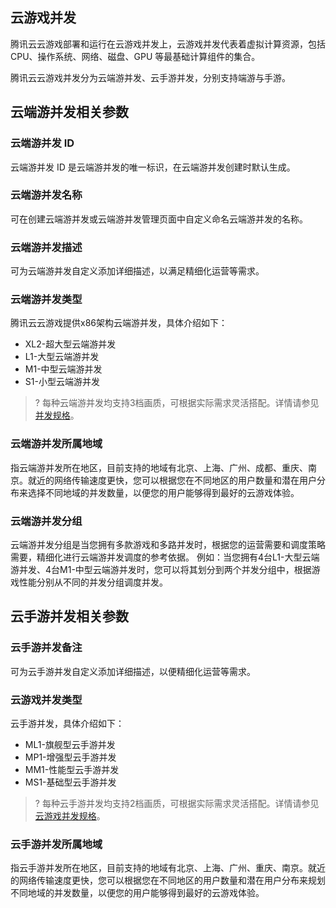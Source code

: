 ## 云游戏并发

腾讯云云游戏部署和运行在云游戏并发上，云游戏并发代表着虚拟计算资源，包括 CPU、操作系统、网络、磁盘、GPU 等最基础计算组件的集合。

腾讯云云游戏并发分为云端游并发、云手游并发，分别支持端游与手游。



## 云端游并发相关参数

### 云端游并发 ID

云端游并发 ID 是云端游并发的唯一标识，在云端游并发创建时默认生成。

### 云端游并发名称

可在创建云端游并发或云端游并发管理页面中自定义命名云端游并发的名称。

### 云端游并发描述

可为云端游并发自定义添加详细描述，以满足精细化运营等需求。

### 云端游并发类型

腾讯云云游戏提供x86架构云端游并发，具体介绍如下：
- XL2-超大型云端游并发
- L1-大型云端游并发
- M1-中型云端游并发
- S1-小型云端游并发



>? 每种云端游并发均支持3档画质，可根据实际需求灵活搭配。详情请参见 [并发规格](https://cloud.tencent.com/document/product/1162/46101#jump_instance)。

### 云端游并发所属地域

指云端游并发所在地区，目前支持的地域有北京、上海、广州、成都、重庆、南京。就近的网络传输速度更快，您可以根据您在不同地区的用户数量和潜在用户分布来选择不同地域的并发数量，以便您的用户能够得到最好的云游戏体验。

### 云端游并发分组

云端游并发分组是当您拥有多款游戏和多路并发时，根据您的运营需要和调度策略需要，精细化进行云端游并发调度的参考依据。
例如：当您拥有4台L1-大型云端游并发、4台M1-中型云端游并发时，您可以将其划分到两个并发分组中，根据游戏性能分别从不同的并发分组调度并发。



## 云手游并发相关参数

### 云手游并发备注

可为云手游并发自定义添加详细描述，以便精细化运营等需求。

### 云游戏并发类型

云手游并发，具体介绍如下：

- ML1-旗舰型云手游并发
- MP1-增强型云手游并发
- MM1-性能型云手游并发
- MS1-基础型云手游并发


>? 每种云手游并发均支持2档画质，可根据实际需求灵活搭配。详情请参见  [云游戏并发规格](https://cloud.tencent.com/document/product/1162/46101#jump_instance)。

### 云手游并发所属地域

指云手游并发所在地区，目前支持的地域有北京、上海、广州、重庆、南京。就近的网络传输速度更快，您可以根据您在不同地区的用户数量和潜在用户分布来规划不同地域的并发数量，以便您的用户能够得到最好的云游戏体验。
